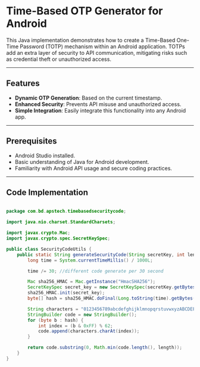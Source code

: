 # Time-Based OTP Generator for Android

This Java implementation demonstrates how to create a Time-Based One-Time Password (TOTP) mechanism within an Android application. TOTPs add an extra layer of security to API communication, mitigating risks such as credential theft or unauthorized access.

---

## Features
- **Dynamic OTP Generation**: Based on the current timestamp.
- **Enhanced Security**: Prevents API misuse and unauthorized access.
- **Simple Integration**: Easily integrate this functionality into any Android app.

---

## Prerequisites
- Android Studio installed.
- Basic understanding of Java for Android development.
- Familiarity with Android API usage and secure coding practices.

---

## Code Implementation

```java

package com.bd.apstech.timebasedsecuritycode;

import java.nio.charset.StandardCharsets;

import javax.crypto.Mac;
import javax.crypto.spec.SecretKeySpec;

public class SecurityCodeUtils {
    public static String generateSecurityCode(String secretKey, int length) throws Exception {
        long time = System.currentTimeMillis() / 1000L;

        time /= 30; //different code generate per 30 second

        Mac sha256_HMAC = Mac.getInstance("HmacSHA256");
        SecretKeySpec secret_key = new SecretKeySpec(secretKey.getBytes(StandardCharsets.UTF_8), "HmacSHA256");
        sha256_HMAC.init(secret_key);
        byte[] hash = sha256_HMAC.doFinal(Long.toString(time).getBytes(StandardCharsets.UTF_8));

        String characters = "0123456789abcdefghijklmnopqrstuvwxyzABCDEFGHIJKLMNOPQRSTUVWXYZ";
        StringBuilder code = new StringBuilder();
        for (byte b : hash) {
            int index = (b & 0xFF) % 62;
            code.append(characters.charAt(index));
        }

        return code.substring(0, Math.min(code.length(), length));
    }
}
